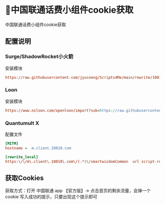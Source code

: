 # 🧸中国联通话费小组件cookie获取

中国联通话费小组件cookie获取

## 配置说明

### Surge/ShadowRocket小火箭

安装模块

```ini
https://raw.githubusercontent.com/jyucoeng/Scripts4Me/main/rewrite/10010/10010.sgmodule
```


### Loon

安装模块

```ini
https://www.nsloon.com/openloon/import?sub=https://raw.githubusercontent.com/jyucoeng/Scripts4Me/refs/heads/main/rewrite/10010/10010.plugin
```

### Quantumult X

配置文件

```ini
[MITM]
hostname =  m.client.10010.com

[rewrite_local]
https:\/\/m\.client\.10010\.com\/(.*)\/smartwisdomCommon  url script-request-header     https://raw.githubusercontent.com/dompling/Script/master/10010/index.js

```

## 获取Cookies

获取方式：打开  中国联通 app 【官方版】-> 点击首页的剩余流量，会弹一个cookie 写入成功的提示，只要出现这个提示即可


